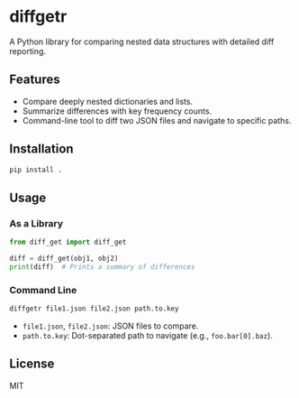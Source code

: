 # diffgetr

A Python library for comparing nested data structures with detailed diff reporting.

## Features

- Compare deeply nested dictionaries and lists.
- Summarize differences with key frequency counts.
- Command-line tool to diff two JSON files and navigate to specific paths.

## Installation

```bash
pip install .
```

## Usage

### As a Library

```python
from diff_get import diff_get

diff = diff_get(obj1, obj2)
print(diff)  # Prints a summary of differences
```

### Command Line

```bash
diffgetr file1.json file2.json path.to.key
```

- `file1.json`, `file2.json`: JSON files to compare.
- `path.to.key`: Dot-separated path to navigate (e.g., `foo.bar[0].baz`).

## License

MIT
